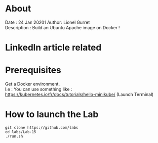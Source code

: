 # About
Date : 24 Jan 20201
Author: Lionel Gurret  
Description : Build an Ubuntu Apache image on Docker !
# LinkedIn article related
# Prerequisites
Get a Docker environment.  
I.e : You can use something like : https://kubernetes.io/fr/docs/tutorials/hello-minikube/ (Launch Terminal)
# How to launch the Lab
`git clone https://github.com/labs`  
`cd labs/Lab-15`  
`./run.sh`


